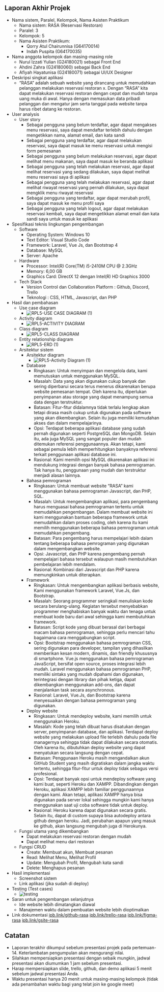 ## Laporan Akhir Projek
- Nama sistem, Paralel, Kelompok, Nama Asisten Praktikum
  * Nama sistem: RASA (Reservasi Restoran)
  * Paralel: 3
  * Kelompok: 5
  * Nama Asisten Praktikum:
    - Qorry Atul Chairunnisa (G64170014)
    - Indah Puspita (G64170035)
- Nama anggota kelompok dan masing-masing role
  * Nurul Izzati Yulian (G24180021) sebagai Front End
  * Ahdini Zahra (G24180060) sebagai Back End
  * Afiyah Hayatunisa (G24180071) sebagai UI/UX Designer
- Deskripsi singkat aplikasi
  * “RASA” adalah sebuah website yang dirancang untuk memudahkan pelanggan melakukan reservasi restoran x. Dengan “RASA” kita dapat melakukan reservasi restoran dengan cepat dan mudah tanpa uang muka di awal. Hanya dengan memasukan data pribadi pelanggan dan mengatur jam serta tanggal pada website tanpa harus ribet datang ke restoran.
- User analysis 
  * User story
    - Sebagai pengguna yang belum terdaftar, agar dapat mengakses menu reservasi, saya dapat mendaftar terlebih dahulu dengan mengetikkan nama, alamat email, dan kata sandi
    - Sebagai pengguna yang terdaftar, agar dapat melakukan reservasi, saya dapat masuk ke menu reservasi untuk mengisi form pemesanan
    - Sebagai pengguna yang belum melakukan reservasi, agar dapat melihat menu makanan, saya dapat masuk ke beranda aplikasi
    - Sebagai pengguna yang telah melakukan reservasi, agar dapat melihat reservasi yang sedang dilakukan, saya dapat melihat menu reservasi saya di aplikasi
    - Sebagai pengguna yang telah melakukan reservasi, agar dapat melihat riwayat reservasi yang pernah dilakukan, saya dapat mengklik menu riwayat reservasi
    - Sebagai pengguna yang terdaftar, agar dapat merubah profil, saya dapat masuk ke menu profil saya
    - Sebagai pengguna yang telah logout, agar dapat  melakukan reservasi kembali, saya dapat mengetikkan alamat email dan kata sandi saya untuk masuk ke aplikasi
- Spesifikasi teknis lingkungan pengembangan
  * Software
    - Operating System: Windows 10
    - Text Editor: Visual Studio Code
    - Framework: Laravel, Vue Js, dan Bootstrap 4
    - Database: MySQL
    - Server: Apache
  * Hardware
    - Processor: Intel(R) Core(TM) i5-2410M CPU @ 2.3GHz
    - Memory: 6,00 GB
    - Graphics Card: DirectX 12 dengan Intel(R) HD Graphics 3000 
  * Tech Stack
    - Version Control dan Collaboration Platform : Github, Discord, Trello
    - Teknologi : CSS, HTML, Javascript, dan PHP
- Hasil dan pembahasan 
  * Use case diagram
    - ![RPL5-USE CASE DIAGRAM (1)](https://user-images.githubusercontent.com/78952649/121035799-6f5a8a00-c7d8-11eb-86c1-f4d40e3aca48.png)
  * Activity diagram
    - ![RPL5-ACTIVITY DIAGRAM](https://user-images.githubusercontent.com/78952649/121036692-10e1db80-c7d9-11eb-95ae-4231169db56d.png)
  * Class diagram
    - ![RPL5-CLASS DIAGRAM](https://user-images.githubusercontent.com/78952649/121036729-18a18000-c7d9-11eb-899e-3f9097db5c7f.png)
  * Entity relationship diagram
    - ![RPL5-ERD (1)](https://user-images.githubusercontent.com/78952649/121036759-1dfeca80-c7d9-11eb-9fe3-04fb0d7dcf8c.png)
  * Arsitektur sistem 
    - Arsitektur diagram
      * ![RPL5-Activity Diagram (1)](https://user-images.githubusercontent.com/78952649/121536966-b7261f00-ca2d-11eb-80e1-ee8f1c474b73.png)
    - Database
      * Ringkasan: Untuk menyimpan dan mengelola data, kami memutuskan untuk menggunakan MySQL.
      * Masalah: Data yang akan digunakan cukup banyak dan sering diperbarui secara terus menerus dikarenakan berupa website pemesanan tempat. Oleh karena itu, diperlukan penyimpanan atau storage yang dapat menampung semua data dengan terstruktur.
      * Batasan: Fitur-fitur didalamnya tidak terlalu lengkap akan tetapi dirasa masih cukup untuk digunakan pada software yang akan dikembangkan. Selain itu juga memiliki kemudahan akses dan dalam mempelajarinya.
      * Opsi: Terdapat beberapa aplikasi database yang sudah pernah digunakan seperti PostgreSQL dan MongoDB. Selain itu, ada juga MySQL yang sangat populer dan mudah ditemukan referensi penggunaannya. Akan tetapi, kami sebagai pemula lebih memperhitungkan banyaknya referensi terkait penggunaan aplikasi database ini. 
      * Rasional: Kami memilih opsi MySQL dikarenakan aplikasi ini mendukung integrasi dengan banyak bahasa pemrograman. Tak hanya itu, penggunaan yang mudah dan terstruktur menjadi alasan lainnya.
    - Bahasa pemrograman
      * Ringkasan: Untuk membuat website “RASA” kami menggunakan bahasa pemrograman Javascript, dan PHP, SQL.
      * Masalah: Untuk mengembangkan aplikasi, para pengembang harus menguasai bahasa pemrograman tertentu untuk memudahkan pengembangan. Dalam membuat website ini kami menggunakan bantuan beberapa framework untuk memudahkan dalam proses coding, oleh karena itu kami memilih menggunakan beberapa bahasa pemrograman untuk memudahkan pengembang.
      * Batasan: Para pengembang harus mempelajari lebih dalam tentang beberapa bahasa pemrograman yang digunakan dalam mengembangkan website.
      * Opsi: Javascript, dan PHP karena pengembang pernah mempelajari bahasa tersebut walaupun masih membutuhkan pembelajaran lebih mendalam.
      * Rasional: Kombinasi dari Javascript dan PHP karena memungkinkan untuk diterapkan. 
    - Framework
      * Ringkasan: Untuk mengembangkan aplikasi berbasis website, Kami menggunakan framework Laravel, Vue.Js, dan Bootstrap. 
      * Masalah: Seorang programmer seringkali menuliskan kode secara berulang-ulang. Kegiatan tersebut menyebabkan programmer menghabiskan banyak waktu dan tenaga untuk membuat kode baru dari awal sehingga kami membutuhkan framework.
      * Batasan: Script kode yang dibuat berasal dari berbagai macam bahasa pemrograman, sehingga perlu mencari tahu bagaimana cara menggabungkan script.
      * Opsi: Bootstrap menggunakan bahasa pemrograman CSS, sering digunakan para developer, tampilan yang dihasilkan memberikan kesan modern, dinamis, dan friendly khususnya di smartphone. Vue.js menggunakan bahasa pemrograman JavaScript, bersifat open source, proses integrasi lebih mudah. Laravel menggunakan bahasa pemrograman PHP, memiliki sintaks yang mudah dipahami dan digunakan, terintegrasi dengan library dan pihak ketiga, dapat dikembangkan menggunakan add-ons, dan dapat menjalankan task secara asynchronous.
      * Rasional: Laravel, Vue.Js, dan Bootstrap karena menyesuaikan dengan bahasa pemrograman yang digunakan.
     - Deploy website
       * Ringkasan: Untuk mendeploy website, kami memilih untuk menggunakan Heroku.
       * Masalah: Kode yang telah dibuat harus disatukan dengan server, penyimpanan database, dan aplikasi. Terdapat deploy website yang melakukan upload file terlebih dahulu pada file managernya sehingga tidak dapat dilakukan secara otomatis. Oleh karena itu, dibutuhkan deploy website yang dapat menyatukan secara langsung dengan cepat.
       * Batasan: Penggunaan Heroku masih mengandalkan akun GitHub Student yang masih digratiskan dalam jangka waktu tertentu, sehingga fitur-fitur untuk deploy tidak sebagus versi profesional.
       * Opsi: Terdapat banyak opsi untuk mendeploy software yang kami buat, seperti Heroku dan XAMPP. Dibandingkan dengan Heroku, aplikasi XAMPP lebih familiar penggunaannya dengan kami. Akan tetapi, aplikasi XAMPP hanya bisa digunakan pada server lokal sehingga mungkin kami hanya menggunakan saat uji coba software tidak untuk deploy.
       * Rasional: Heroku karena dapat digunakan secara gratis. Selain itu, dapat di custom supaya bisa autodeploy antara github dengan heroku. Jadi, perubahan apapun yang masuk ke github, akan langsung mengubah juga di Herokunya.
  * Fungsi utama yang dikembangkan
    - Dapat melakukan reservasi restoran dengan mudah
    - Dapat melihat menu dari restoran
  * Fungsi CRUD
    - Create: Membuat akun, Membuat pesanan
    - Read: Melihat Menu, Melihat Profil
    - Update: Mengubah Profil, Mengubah kata sandi
    - Delete: Menghapus pesanan
- Hasil implementasi 
  * Screenshot sistem 
  * Link aplikasi (jika sudah di deploy)
- Testing (Test cases)
  * ![testing](https://user-images.githubusercontent.com/78952649/121611002-7c4dd680-ca81-11eb-8b28-8ff44a391a72.jpg)
- Saran untuk pengembangan selanjutnya
  * Ide website lebih dimatangkan diawal
  * Manajemen waktu dalam pembuatan website lebih dioptimalkan
- Link dokumentasi
  [ipb.link/github-rasa](url)
  [ipb.link/trello-rasa](url)
  [ipb.link/figma-rasa](url)
  [ipb.link/gsite-rasa](url)

## Catatan
- Laporan terakhir dikumpul sebelum presentasi projek pada pertemuan-14. Keterlambatan pengumpulan akan mengurangi nilai.
- Silahkan mempersiapkan presentasi dengan sebaik mungkin, jadwal presentasi akan diumumkan 1 jam sebelum presentasi. 
- Harap mempersiapkan slide, trello, github, dan demo aplikasi 5 menit sebelum jadwal presentasi Anda.
- Waktu presentasi hanya 20 menit untuk masing-masing kelompok (tidak ada penambahan waktu bagi yang telat join ke google meet)
